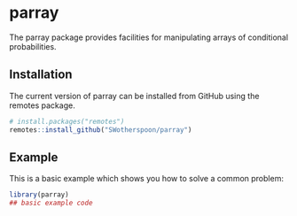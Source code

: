 
# parray

<!-- badges: start -->
<!-- badges: end -->

The parray package provides facilities for manipulating arrays of conditional probabilities.

## Installation

The current version of parray can be installed from GitHub using the remotes package. 
```r
# install.packages("remotes")
remotes::install_github("SWotherspoon/parray")
```

## Example

This is a basic example which shows you how to solve a common problem:

``` r
library(parray)
## basic example code
```

